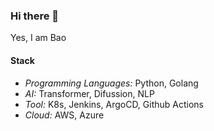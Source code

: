 ### Hi there 👋

Yes, I am Bao


#### Stack

- _Programming Languages:_ Python, Golang
- _AI:_ Transformer, Difussion, NLP
- _Tool:_ K8s, Jenkins, ArgoCD, Github Actions
- _Cloud:_ AWS, Azure
